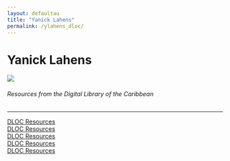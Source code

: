 ```yaml
---
layout: defaultau
title: "Yanick Lahens"
permalink: /ylahens_dloc/
---
```

<!-- partial:index.partial.html -->
<div class="content">
    <h1>Yanick Lahens</h1>
    <div class="quote">
        <div><img src="http://t3.gstatic.com/licensed-image?q=tbn:ANd9GcQW653OKT3ELxBCfwCIhQI7mzrjDARpZYKAB9-z8Wi_0vzj3-9ynNh-8BzhHSWG3AefXy5vyRBLpaohjOM" class="logo"></div>
    </div>
    <body>
    <h6>Resources from the Digital Library of the Caribbean</h6><hr> 
        <a href="https://www.dloc.com/AA00073391/00001/downloads" target="_blank">DLOC Resources</a><br>
        <a href="https://www.dloc.com/AA00073392/00001/downloads" target="_blank">DLOC Resources</a><br>
        <a href="https://www.dloc.com/UF00098809/00870/pdf" target="_blank">DLOC Resources</a><br>
        <a href="https://www.dloc.com/UF00098809/00636/pdf" target="_blank">DLOC Resources</a><br>  
        <a href="https://www.dloc.com/AA00061374/00001/pdf" target="_blank">DLOC Resources</a><br>
    </body> 
          </div>
  <!-- partial -->
<script src='https://cdnjs.cloudflare.com/ajax/libs/jquery/3.1.1/jquery.min.js'></script><script  src="{{ site.baseurl }}/assets/js/authorscript.js"></script>